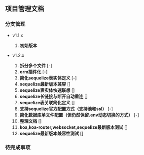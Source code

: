 ## 项目管理文档

### 分支管理

- v1.1.x
    1. **初始版本**

- v1.2.x
    1. **拆分多个文件** [-]
    2. **orm插件化** [-]
    3. **简化sequelize表实体定义** [-]
    4. **sequelize最新版本兼容** []
    5. **sequelize表实体快速联想** []
    6. **sequelize长链接与断开自动重连** []
    7. **sequelize表关联简化定义** []
    8. **支持sequelize官方配置方式（支持池和ssl）** [-]
    9. **简化数据库单文件配置（但仍然保留.env动态切换的方式）** [-]
    10. **整理文档** []
    11. **koa,koa-router,websocket,sequelize最新版本测试** []
    12. **sequelize最新版本兼容性测试** []

### 待完成事项

